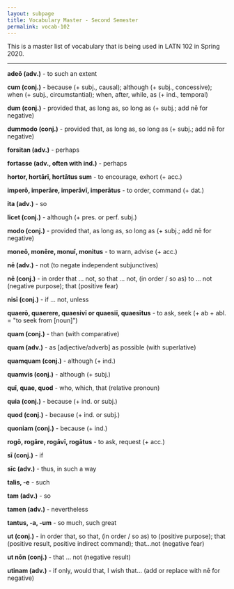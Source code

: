 ```yaml
---
layout: subpage
title: Vocabulary Master - Second Semester
permalink: vocab-102
---
```


This is a master list of vocabulary that is being used in LATN 102 in Spring 2020.

***

**adeō (adv.)** - to such an extent

**cum (conj.)** - because (+ subj., causal); although (+ subj., concessive); when (+ subj., circumstantial); when, after, while, as (+ ind., temporal)

**dum (conj.)** - provided that, as long as, so long as (+ subj.; add nē for negative)

**dummodo (conj.)** - provided that, as long as, so long as (+ subj.; add nē for negative)

**forsitan (adv.)** - perhaps

**fortasse (adv., often with ind.)** - perhaps

**hortor, hortārī, hortātus sum** - to encourage, exhort (+ acc.)

**imperō, imperāre, imperāvī, imperātus** - to order, command (+ dat.)

**ita (adv.)** - so

**licet (conj.)** - although (+ pres. or perf. subj.)

**modo (conj.)** - provided that, as long as, so long as (+ subj.; add nē for negative)

**moneō, monēre, monuī, monitus** - to warn, advise (+ acc.)

**nē (adv.)** - not (to negate independent subjunctives)

**nē (conj.)** - in order that ... not, so that ... not, (in order / so as) to ... not (negative purpose); that (positive fear)

**nisī (conj.)** - if ... not, unless

**quaerō, quaerere, quaesivī or quaesiī, quaesītus** - to ask, seek (+ ab + abl. = "to seek from [noun]")

**quam (conj.)** - than (with comparative)

**quam (adv.)** - as [adjective/adverb] as possible (with superlative)

**quamquam (conj.)** - although (+ ind.)

**quamvis (conj.)** - although (+ subj.)

**quī, quae, quod** - who, which, that (relative pronoun)

**quia (conj.)** - because (+ ind. or subj.)

**quod (conj.)** - because (+ ind. or subj.)

**quoniam (conj.)** - because (+ ind.)

**rogō, rogāre, rogāvī, rogātus** - to ask, request (+ acc.)

**sī (conj.)** - if

**sīc (adv.)** - thus, in such a way

**talis, -e** - such

**tam (adv.)** - so

**tamen (adv.)** - nevertheless

**tantus, -a, -um** - so much, such great

**ut (conj.)** - in order that, so that, (in order / so as) to (positive purpose); that (positive result, positive indirect command); that...not (negative fear)

**ut nōn (conj.)** - that ... not (negative result)

**utinam (adv.)** - if only, would that, I wish that... (add or replace with nē for negative)
